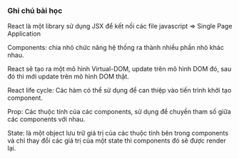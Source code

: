 ### Ghi chú bài học

React là một library sử dụng JSX để kết nối các file javascript => Single Page Application

Components: chia nhỏ chức năng hệ thống ra thành nhiều phần nhỏ khác nhau.

React sẽ tạo ra một mô hình Virtual-DOM, update trên mô hình DOM đó, sau đó thì mới update trên mô hình DOM thật.

React life cycle: Các hàm có thể sử dụng để can thiệp vào tiến trình khởi tạo component.

Prop: Các thuộc tính của các components, sử dụng để chuyền tham số giữa các components với nhau.

State: là một object lưu trữ giá trị của các thuộc tính bên trong components và chỉ thay đổi các giá trị của một state thì components đó sẽ được render lại.